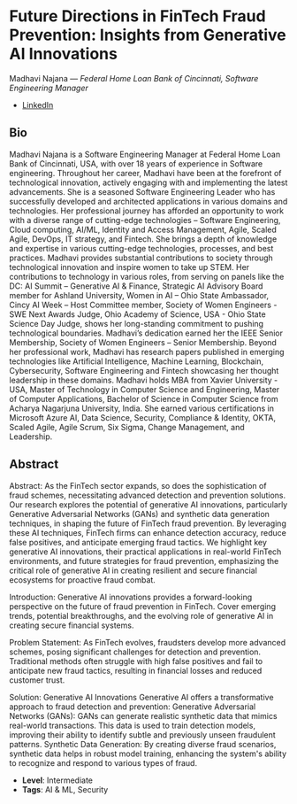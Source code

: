 # Future Directions in FinTech Fraud Prevention: Insights from Generative AI Innovations

Madhavi Najana &mdash; _Federal Home Loan Bank of Cincinnati, Software Engineering Manager_

- [LinkedIn](https://www.linkedin.com/in/madhavinajana)

## Bio

Madhavi Najana is a Software Engineering Manager at Federal Home Loan Bank of Cincinnati, USA, with over 18 years of experience in Software engineering. Throughout her career, Madhavi have been at the forefront of technological innovation, actively engaging with and implementing the latest advancements. She is a seasoned Software Engineering Leader who has successfully developed and architected applications in various domains and technologies. Her professional journey has afforded an opportunity to work with a diverse range of cutting-edge technologies – Software Engineering, Cloud computing, AI/ML, Identity and Access Management, Agile, Scaled Agile, DevOps, IT strategy, and Fintech. She brings a depth of knowledge and expertise in various cutting-edge technologies, processes, and best practices. Madhavi provides substantial contributions to society through technological innovation and inspire women to take up STEM. Her contributions to technology in various roles, from serving on panels like the DC: AI Summit – Generative AI & Finance, Strategic AI Advisory Board member for Ashland University, Women in AI – Ohio State Ambassador, Cincy AI Week – Host Committee member, Society of Women Engineers - SWE Next Awards Judge, Ohio Academy of Science, USA - Ohio State Science Day Judge, shows her long-standing commitment to pushing technological boundaries. Madhavi’s dedication earned her the IEEE Senior Membership, Society of Women Engineers – Senior Membership. Beyond her professional work, Madhavi has research papers published in emerging technologies like Artificial Intelligence, Machine Learning, Blockchain, Cybersecurity, Software Engineering and Fintech showcasing her thought leadership in these domains.
Madhavi holds MBA from Xavier University - USA, Master of Technology in Computer Science and Engineering, Master of Computer Applications, Bachelor of Science in Computer Science from Acharya Nagarjuna University, India. She earned various certifications in Microsoft Azure AI, Data Science, Security, Compliance & Identity, OKTA, Scaled Agile, Agile Scrum, Six Sigma, Change Management, and Leadership.

## Abstract

Abstract:
As the FinTech sector expands, so does the sophistication of fraud schemes, necessitating advanced detection and prevention solutions. Our research explores the potential of generative AI innovations, particularly Generative Adversarial Networks (GANs) and synthetic data generation techniques, in shaping the future of FinTech fraud prevention. By leveraging these AI techniques, FinTech firms can enhance detection accuracy, reduce false positives, and anticipate emerging fraud tactics. We highlight key generative AI innovations, their practical applications in real-world FinTech environments, and future strategies for fraud prevention, emphasizing the critical role of generative AI in creating resilient and secure financial ecosystems for proactive fraud combat.

Introduction:
Generative AI innovations provides a forward-looking perspective on the future of fraud prevention in FinTech. Cover emerging trends, potential breakthroughs, and the evolving role of generative AI in creating secure financial systems.

Problem Statement:
As FinTech evolves, fraudsters develop more advanced schemes, posing significant challenges for detection and prevention. Traditional methods often struggle with high false positives and fail to anticipate new fraud tactics, resulting in financial losses and reduced customer trust.

Solution: Generative AI Innovations
Generative AI offers a transformative approach to fraud detection and prevention:
Generative Adversarial Networks (GANs): GANs can generate realistic synthetic data that mimics real-world transactions. This data is used to train detection models, improving their ability to identify subtle and previously unseen fraudulent patterns.
Synthetic Data Generation: By creating diverse fraud scenarios, synthetic data helps in robust model training, enhancing the system's ability to recognize and respond to various types of fraud.

- **Level**: Intermediate
- **Tags**: AI & ML, Security
